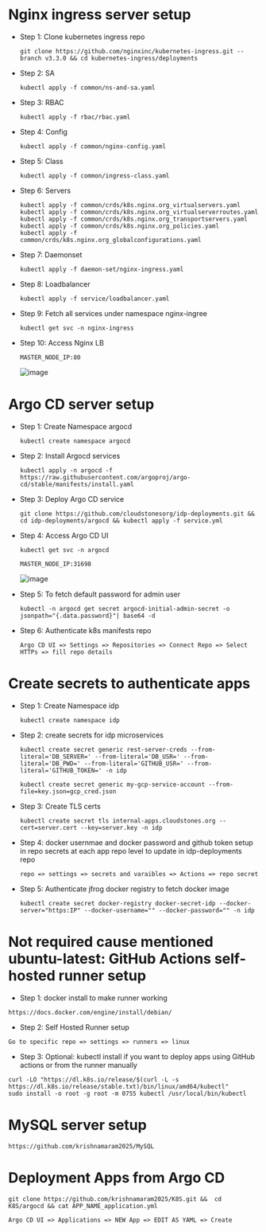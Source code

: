 
# Nginx ingress server setup
* Step 1: Clone kubernetes ingress repo
  ```
  git clone https://github.com/nginxinc/kubernetes-ingress.git --branch v3.3.0 && cd kubernetes-ingress/deployments
  ```
* Step 2: SA 
  ```
  kubectl apply -f common/ns-and-sa.yaml
  ```
* Step 3: RBAC 
  ```
  kubectl apply -f rbac/rbac.yaml
  ```
* Step 4: Config
  ```
  kubectl apply -f common/nginx-config.yaml
  ```
* Step 5: Class 
  ```
  kubectl apply -f common/ingress-class.yaml
  ```
* Step 6: Servers 
  ```
  kubectl apply -f common/crds/k8s.nginx.org_virtualservers.yaml
  kubectl apply -f common/crds/k8s.nginx.org_virtualserverroutes.yaml
  kubectl apply -f common/crds/k8s.nginx.org_transportservers.yaml
  kubectl apply -f common/crds/k8s.nginx.org_policies.yaml
  kubectl apply -f common/crds/k8s.nginx.org_globalconfigurations.yaml
  ```
* Step 7: Daemonset 
  ```
  kubectl apply -f daemon-set/nginx-ingress.yaml
  ```
* Step 8: Loadbalancer 
  ```
  kubectl apply -f service/loadbalancer.yaml
  ```
* Step 9: Fetch all services under namespace nginx-ingree
  ```
  kubectl get svc -n nginx-ingress
  ```
* Step 10: Access Nginx LB 
  ```
  MASTER_NODE_IP:80
  ```
  ![image](https://github.com/cloudstonesorg/csp-deployments/assets/112494492/7dd65a71-ec98-4f45-bae3-a75ec4278112)

# Argo CD server setup
* Step 1: Create Namespace argocd
  ```
  kubectl create namespace argocd
  ```
* Step 2: Install Argocd services
  ```
  kubectl apply -n argocd -f https://raw.githubusercontent.com/argoproj/argo-cd/stable/manifests/install.yaml
  ```
* Step 3: Deploy Argo CD service
  ```
  git clone https://github.com/cloudstonesorg/idp-deployments.git &&  cd idp-deployments/argocd && kubectl apply -f service.yml
  ```
* Step 4: Access Argo CD UI
  ```
  kubectl get svc -n argocd
  ```
  ```
  MASTER_NODE_IP:31698
  ```
  ![image](https://github.com/cloudstonesorg/csp-deployments/assets/112494492/f412d5ee-262f-45e1-b140-26d99d0f2f2b)

* Step 5: To fetch default password for admin user
  ```
  kubectl -n argocd get secret argocd-initial-admin-secret -o jsonpath="{.data.password}"| base64 -d
  ```
* Step 6: Authenticate k8s manifests repo
  ```
  Argo CD UI => Settings => Repositories => Connect Repo => Select HTTPs => fill repo details
  ```
  
# Create secrets to authenticate apps
* Step 1: Create Namespace idp
  ```
  kubectl create namespace idp
  ```
* Step 2: create secrets for idp microservices
  ```
  kubectl create secret generic rest-server-creds --from-literal='DB_SERVER=' --from-literal='DB_USR=' --from-literal='DB_PWD=' --from-literal='GITHUB_USR=' --from-literal='GITHUB_TOKEN=' -n idp
  ```
  ```
  kubectl create secret generic my-gcp-service-account --from-file=key.json=gcp_cred.json
  ```
* Step 3: Create TLS certs
  ```
  kubectl create secret tls internal-apps.cloudstones.org --cert=server.cert --key=server.key -n idp
  ```
* Step 4: docker usernmae and docker password and github token setup in repo secrets at each app repo level to update in idp-deployments repo
  ```
  repo => settings => secrets and varaibles => Actions => repo secret
  ```
* Step 5: Authenticate jfrog docker registry to fetch docker image
  ```
  kubectl create secret docker-registry docker-secret-idp --docker-server="https:IP" --docker-username="" --docker-password="" -n idp
  ```
  
# Not required cause mentioned ubuntu-latest: GitHub Actions self-hosted runner setup
* Step 1: docker install to make runner working
```
https://docs.docker.com/engine/install/debian/
```
* Step 2: Self Hosted Runner setup
```
Go to specific repo => settings => runners => linux
```
* Step 3: Optional: kubectl install if you want to deploy apps using GitHub actions or from the runner manually
```
curl -LO "https://dl.k8s.io/release/$(curl -L -s https://dl.k8s.io/release/stable.txt)/bin/linux/amd64/kubectl"
sudo install -o root -g root -m 0755 kubectl /usr/local/bin/kubectl
```

# MySQL server setup
```
https://github.com/krishnamaram2025/MySQL
```

# Deployment Apps from Argo CD
```
git clone https://github.com/krishnamaram2025/K8S.git &&  cd K8S/argocd && cat APP_NAME_application.yml
```
```
Argo CD UI => Applications => NEW App => EDIT AS YAML => Create
```
